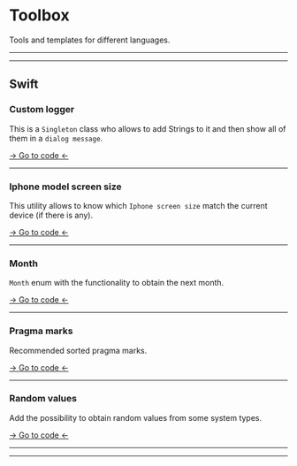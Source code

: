 # Toolbox
Tools and templates for different languages.

---
---
## Swift
### Custom logger
This is a `Singleton` class who allows to add Strings to it and then show all of them in a `dialog message`.

[-> Go to code <-](/Swift/CustomLogger/)

---
### Iphone model screen size
This utility allows to know which `Iphone screen size` match the current device (if there is any).

[-> Go to code <-](/Swift/IphoneModelScreenSize/)

---

### Month
`Month` enum with the functionality to obtain the next month.

[-> Go to code <-](/Swift/Month)

---

### Pragma marks
Recommended sorted pragma marks.

[-> Go to code <-](/Swift/PragmaMarks)

---

### Random values
Add the possibility to obtain random values from some system types.

[-> Go to code <-](/Swift/RandomValues)

---
---